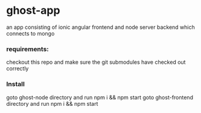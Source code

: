 
# ghost-app

an app consisting of ionic angular frontend and node server backend which connects to mongo

### requirements: 

checkout this repo and make sure the git submodules have checked out correctly

### Install

goto ghost-node directory and run npm i && npm start
goto ghost-frontend directory and run npm i && npm start

